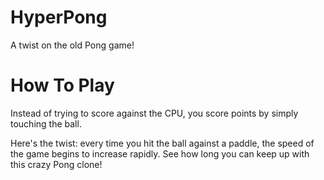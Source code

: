 # HyperPong
A twist on the old Pong game!

# How To Play
Instead of trying to score against the CPU, you score points by simply touching the ball.

Here's the twist: every time you hit the ball against a paddle, the speed of the game begins to increase rapidly.
See how long you can keep up with this crazy Pong clone!